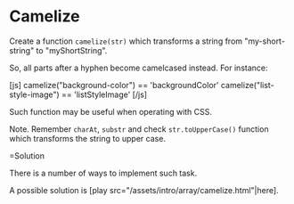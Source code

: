 
# Camelize 

Create a function `camelize(str)` which transforms a string from "my-short-string" to "myShortString".

So, all parts after a hyphen become camelcased instead. For instance:

[js]
camelize("background-color") == 'backgroundColor'
camelize("list-style-image") == 'listStyleImage'
[/js]

Such function may be useful when operating with CSS. 

Note. Remember `charAt`, `substr` and check `str.toUpperCase()` function which transforms the string to upper case.



=Solution

There is a number of ways to implement such task.

A possible solution is [play src="/assets/intro/array/camelize.html"|here].


